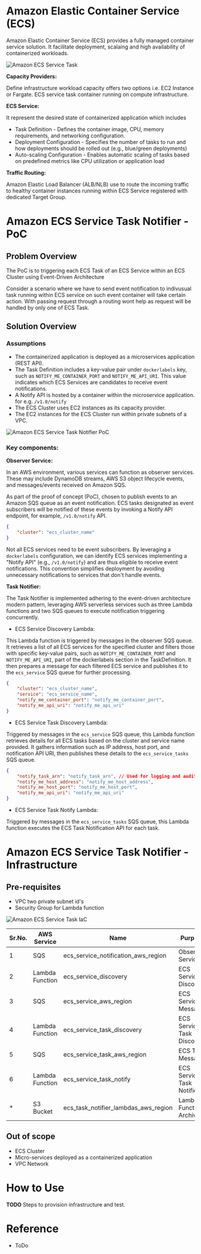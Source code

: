 # Amazon Elastic Container Service (ECS)

Amazon Elastic Container Service (ECS) provides a fully managed container service solution. It facilitate deployment, scalaing and high availability of containerized workloads. 


![Amazon ECS Service Task](./docs/images/ecs_service.png)


**Capacity Providers:**

Define infrastructure workload capacity offers two options i.e. EC2 Instance or Fargate. ECS service task container running on compute infrastructure.

**ECS Service:**

It represent the desired state of containerized application which includes 
- Task Definition - Defines the container image, CPU, memory requirements, and networking configuration.
- Deployment Configuration - Specifies the number of tasks to run and how deployments should be rolled out (e.g., blue/green deployments)
- Auto-scaling Configuration - Enables automatic scaling of tasks based on predefined metrics like CPU utilization or application load

**Traffic Routing:**

Amazon Elastic Load Balancer (ALB/NLB) use to route the incoming traffic to healthy container instances running within ECS Service registered with dedicated Target Group.


# Amazon ECS Service Task Notifier - PoC

## Problem Overview

The PoC is to triggering each ECS Task of an ECS Service within an ECS Cluster using Event-Driven Architecture

Consider a scenario where we have to send event notification to indivusual task running within ECS service on such event container will take certain action. With passing request through a routing wont help as request will be handled by only one of ECS Task.

## Solution Overview


### Assumptions

- The containerized application is deployed as a microservices application (REST API).
- The Task Definition includes a key-value pair under `dockerlabels` key, such as `NOTIFY_ME_CONTAINER_PORT` and  `NOTIFY_ME_API_URI`. This value indicates which ECS Services are candidates to receive event notifications.
- A Notify API is hosted by a container within the microservice application. for e.g. `/v1.0/notify`
- The ECS Cluster uses EC2 instances as its capacity provider.
- The EC2 instances for the ECS Cluster run within private subnets of a VPC.


![Amazon ECS Service Task Notifier PoC](./docs/images/ecs_task_notifier_poc.png)



### Key components:

**Observer Service:**

In an AWS environment, various services can function as observer services. These may include DynamoDB streams, AWS S3 object lifecycle events, and messages/events received on Amazon SQS.

As part of the proof of concept (PoC), chosen to publish events to an Amazon SQS queue as an event notification. ECS tasks designated as event subscribers will be notified of these events by invoking a Notify API endpoint, for example, `/v1.0/notify` API.

```json
{
    "cluster": "ecs_cluster_name"
}
```

Not all ECS services need to be event subscribers. By leveraging a `dockerlabels` configuration, we can identify ECS services implementing a "Notify API" (e.g., `/v1.0/notify`) and are thus eligible to receive event notifications. This convention simplifies deployment by avoiding unnecessary notifications to services that don't handle events.

**Task Notifier:**

The Task Notifier is implemented adhering to the event-driven architecture modern pattern, leveraging AWS serverless services such as three Lambda functions and two SQS queues to execute notification triggering concurrently.

- ECS Service Discovery Lambda:

This Lambda function is triggered by messages in the observer SQS queue. It retrieves a list of all ECS services for the specified cluster and filters those with specific key-value pairs, such as `NOTIFY_ME_CONTAINER_PORT` and `NOTIFY_ME_API_URI`, part of the dockerlabels section in the TaskDefinition. It then prepares a message for each filtered ECS service and publishes it to the `ecs_service` SQS queue for further processing.

```json
{
    "cluster": "ecs_cluster_name",
    "service": "ecs_service_name",
    "notify_me_container_port": "notify_me_container_port",
    "notify_me_api_uri": "notify_me_api_uri"
}
```

- ECS Service Task Discovery Lambda:

Triggered by messages in the `ecs_service` SQS queue, this Lambda function retrieves details for all ECS tasks based on the cluster and service name provided. It gathers information such as IP address, host port, and notification API URI, then publishes these details to the `ecs_service_tasks` SQS queue.

```json
{
    "notify_task_arn": "notify_task_arn", // Used for logging and auditing
    "notify_me_host_address": "notify_me_host_address",
    "notify_me_host_port": "notify_me_host_port",
    "notify_me_api_uri": "notify_me_api_uri"
}
```

- ECS Service Task Notify Lambda:

Triggered by messages in the `ecs_service_tasks` SQS queue, this Lambda function executes the ECS Task Notification API for each task.


# Amazon ECS Service Task Notifier - Infrastructure

## Pre-requisites

- VPC two private subnet id's
- Security Group for Lambda function



![Amazon ECS Service Task IaC](./docs/images/ecs_task_notifier_iac.png)

| Sr.No. | AWS Service      | Name                                  | Purpose                         |
|--------|------------------|---------------------------------------|---------------------------------|
| 1      | SQS              | ecs_service_notification_aws_region   | Observer Service                |
| 2      | Lambda Function  | ecs_service_discovery                 | ECS Service Discovery           |
| 3      | SQS              | ecs_service_aws_region                | ECS Service Message             |
| 4      | Lambda Function  | ecs_service_task_discovery            | ECS Service Task Discovery      |
| 5      | SQS              | ecs_service_task_aws_region           | ECS Task Message                |
| 6      | Lambda Function  | ecs_service_task_notify               | ECS Service Task Notifier       |
| *      | S3 Bucket        | ecs_task_notifier_lambdas_aws_region | Lambda Function Archives  |


## Out of scope

- ECS Cluster
- Micro-services deployed as a containerized application
- VPC Network

# How to Use

**TODO** Steps to provision infrastructure and test.

# Reference

- ToDo
